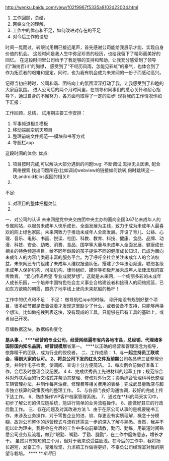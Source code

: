 http://wenku.baidu.com/view/f02f9967f5335a8102d22004.html

1. 工作回顾，总结，
2. 网络文化的理解，
3. 工作中的优点和不足，如何改进对存在的不足
4. 对今后工作的设想
 
 时间一晃而过，转眼试用期已接近尾声，首先感谢公司能给我展示才能、实现自身价值的机会。
 这段时间是我人生中弥足珍贵的经历，也给我留下了精彩而美好的回忆。
 在这段时间里公司给予了我足够的支持和帮助，让我充分感受到了领导们“海纳百川”的胸襟，
 感受到了“不经历风雨，怎能见彩虹”的豪气，也体会到了作为拓荒者的艰难和坚定。同时，也为我有机会成为未来网的一份子而感动高兴。
 
  记得当初应聘时，公司和谐、团结向上的氛围深深打动了我，让我感受到了和睦的大家庭氛围。
  进入公司后的两个月时间里，在领导和同事们的悉心关怀和耐心指导下，通过自身的不懈努力，各方面均取得了一定的进步!
  现将我的工作情况作如下汇报：

工作回顾，总结，
  试用期主要工作安排：
  1. 军事频道相关模板
  2. 移动端航空航天项目
  3. 整理前端文件规范---模块和书写方式
  4. 导航栏app

这段时间的体会:
优点:
1. 项目按时完成,可以解决大部分遇到的问题bug: 不断调试,去掉无关因素, 配合网络搜索
找出问题所在(比如调试webview的链接如何跳转,何时跳转这一块,android和ios返回的相关)!
2.
不足:
1. 对项目的整体把握欠佳
2.
  
  一、对公司的认识 
   未来网是党中央交由团中央主办的面向全国3.67亿未成年人的专属网站，以服务未成年人快乐成长、全面发展为主线，致力于成为未成年人最喜欢的网上绿色家园。未来网致力于推动未成年人全面发展。开设了育儿、公益、心理、音乐、电影、书画、悦读、社团、科教、教育、科技、健康、食品、品牌、动漫、科技、安全、幼教、消费、食品、国学等大量与未成年人全面发展、健康成长相关的特色频道栏目，给不同年龄段的孩子提供不同的健康成长知识，已成为面向未成年人的内容门类最丰富的服务平台。为了呼吁全社会关注未成年人的合法权益，未来网还专门组建了未成年人维权报道队伍，搭建了少年法治频道，联络各级未成年人保护机构、司法机构、律师组织、媒体等积极开展未成年人法律法规的宣传教育。 “爱心传递希望 专业成就梦想”。这就是未来网，一个绚丽多彩的未成年人成长乐园，一个培养中国特色社会主义事业合格建设者和接班人的网络摇篮，已如东方欲晓的朝霞，照亮了地平线上驶向未来航船的桅杆！ 
  
  
  
    
  工作中的优点和不足：
  不足： 做导航栏app的时候， 刚开始没有规划好整个项目，很多细节都是做着做着才发现这里缺少了什么，或者设备不支持，只能够再换个想法。比如做拖拽列表这块，没有现成的工具，只能够在已有工具的基础上，或者自己开发。
  
  存储数据这块，数据结构变化
  
  
  
  
  
  
  
  
   ****是从事****、**、****经营的专业公司，经营网络遍布省内各地市县，总经销、代理诸多国际国内知名品牌，经营规模居**省第一。  ****以正确的经营和管理理念为指导，依靠精干的团队，成为行业的佼佼者。 二、工作成绩：  1、与**一起主持员工联欢会，得到大家的认可。  2、将总公司下发的红头文件及前期**公司各品牌三证整理分类，并制作电子检索，使调阅、查询十分方便简洁。  3、每次例会前做好准备工作，会后及时整理会议纪要。 
 4  4、完成优秀员工先进材料的起草工作；规范综合科对外联系函的行文格式并帮助其整理、修改对外行文；协助综合管理科科长整理车辆管理办法，并制作每月油费、修理费等相关费用的表格；完成武昌量贩店与超市独立核算的政策表格的整理工作。  5、与各部门良好沟通协调，较好的完成上传下达工作。 6、熟练操作VIP客户档案管理系统。  7、通过在**科的两天实习中，初步了解公司的供应链系统，能进行简单的业务流程操作。 8、能做好其它的行政后勤工作。 三、存在问题及对其改进方法  1、由于在原公司从事的是机要秘书工作，未涉及业务操作，对于零售企业的进、销、存更没有实质理解，概念十分模糊，故对公司整体的运营模式与流程还需进一步的深入了解与熟悉。当然，我并不能以此为理由，我将会在今后的工作中多向前辈请教，勤问、勤练，用最短时间熟悉公司业务及流程，做到“眼勤、嘴勤、手勤、腿勤”，在工作中磨炼意志，增长才干。  虽然只有短短的三个月，但对于我来说受益匪浅。在今后的工作中，我将扬长避短，发奋工作，克难攻坚，力求把工作做得更好，不辜负公司经理室对我的期望与栽培。  ****  ****年*月*日
